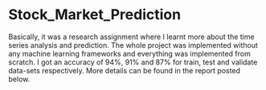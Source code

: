 # Stock_Market_Prediction
Basically, it was a research assignment where I learnt more about the time series analysis and prediction. The whole project was implemented without any machine learning frameworks and everything was implemented from scratch. I got an accuracy of 94%, 91% and 87% for train, test and validate data-sets respectively. More details can be found in the report posted below. 

